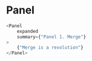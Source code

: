 # Panel

```javascript
<Panel
	expanded
	summary={"Panel 1. Merge"}
>
	{"Merge is a revolution"}
</Panel>
```
